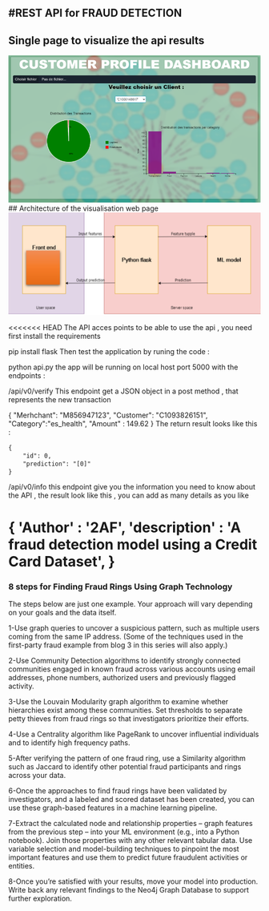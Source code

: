 #REST API for FRAUD DETECTION
-----------
## Single page to visualize the api results
<img src="./2.png" alt="index1"/>
## Architecture of the visualisation web page
<img src="./1.png" alt="index1"/>


<<<<<<< HEAD
The API acces points
to be able to use the api , you need first install the requirements

pip install flask
Then test the application by runing the code :

python api.py
the app will be running on local host port 5000 with the endpoints :

/api/v0/verify
This endpoint get a JSON object in a post method , that represents the new transaction

 {
 "Merhchant": "M856947123",
"Customer": "C1093826151",
"Category":"es_health",
 "Amount" : 149.62
 }
The return result looks like this :

    {
        "id": 0,
        "prediction": "[0]"
    }
/api/v0/info
this endpoint give you the information you need to know about the API , the result look like this , you can add as many details as you like

 {
    'Author' : '2AF',
    'description' : 'A fraud detection model using a Credit Card Dataset',
 }
=======
### 8 steps for Finding Fraud Rings Using Graph Technology

The steps below are just one example. Your approach will vary depending on your goals and the data itself.

1-Use graph queries to uncover a suspicious pattern, such as multiple users coming from the same IP address. (Some of the techniques used in the first-party fraud example from blog 3 in this series will also apply.)

2-Use Community Detection algorithms to identify strongly connected communities engaged in known fraud across various accounts using email addresses, phone numbers, authorized users and previously flagged activity.

3-Use the Louvain Modularity graph algorithm to examine whether hierarchies exist among these communities. Set thresholds to separate petty thieves from fraud rings so that investigators prioritize their efforts.

4-Use a Centrality algorithm like PageRank to uncover influential individuals and to identify high frequency paths.

5-After verifying the pattern of one fraud ring, use a Similarity algorithm such as Jaccard to identify other potential fraud participants and rings across your data.

6-Once the approaches to find fraud rings have been validated by investigators, and a labeled and scored dataset has been created, you can use these graph-based features in a machine learning pipeline.

7-Extract the calculated node and relationship properties – graph features from the previous step – into your ML environment (e.g., into a Python notebook). Join those properties with any other relevant tabular data. Use variable selection and model-building techniques to pinpoint the most important features and use them to predict future fraudulent activities or entities.

8-Once you’re satisfied with your results, move your model into production. Write back any relevant findings to the Neo4j Graph Database to support further exploration.

